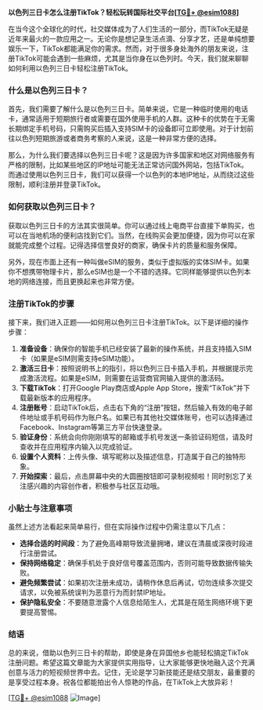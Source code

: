 **以色列三日卡怎么注册TikTok？轻松玩转国际社交平台[[TG💪+ @esim1088](https://t.me/s/esim1088)]**

在当今这个全球化的时代，社交媒体成为了人们生活的一部分，而TikTok无疑是近年来最火的一款应用之一。无论你是想记录生活点滴、分享才艺，还是单纯想要娱乐一下，TikTok都能满足你的需求。然而，对于很多身处海外的朋友来说，注册TikTok可能会遇到一些麻烦，尤其是当你身在以色列时。今天，我们就来聊聊如何利用以色列三日卡轻松注册TikTok。

### 什么是以色列三日卡？

首先，我们需要了解什么是以色列三日卡。简单来说，它是一种临时使用的电话卡，通常适用于短期旅行者或需要在国外使用手机的人群。这种卡的优势在于无需长期绑定手机号码，只需购买后插入支持SIM卡的设备即可立即使用。对于计划前往以色列短期旅游或者商务考察的人来说，这是一种非常方便的选择。

那么，为什么我们要选择以色列三日卡呢？这是因为许多国家和地区对网络服务有严格的限制，比如某些地区的IP地址可能无法正常访问国外网站，包括TikTok。而通过使用以色列三日卡，我们可以获得一个以色列的本地IP地址，从而绕过这些限制，顺利注册并登录TikTok。

### 如何获取以色列三日卡？

获取以色列三日卡的方法其实很简单。你可以通过线上电商平台直接下单购买，也可以在当地机场的便利店找到它们。当然，在线购买会更加便捷，因为你可以在家就能完成整个过程。记得选择信誉良好的商家，确保卡片的质量和服务保障。

另外，现在市面上还有一种叫做eSIM的服务，类似于虚拟版的实体SIM卡。如果你不想携带物理卡片，那么eSIM也是一个不错的选择。它同样能够提供以色列本地的网络连接，而且更换起来也非常方便。

### 注册TikTok的步骤

接下来，我们进入正题——如何用以色列三日卡注册TikTok。以下是详细的操作步骤：

1. **准备设备**：确保你的智能手机已经安装了最新的操作系统，并且支持插入SIM卡（如果是eSIM则需支持eSIM功能）。
2. **激活三日卡**：按照说明书上的指引，将以色列三日卡插入手机，并根据提示完成激活流程。如果是eSIM，则需要在运营商官网输入提供的激活码。
3. **下载TikTok**：打开Google Play商店或Apple App Store，搜索“TikTok”并下载最新版本的应用程序。
4. **注册账号**：启动TikTok后，点击右下角的“注册”按钮，然后输入有效的电子邮件地址或手机号码作为账户名。如果已有其他社交媒体账号，也可以选择通过Facebook、Instagram等第三方平台快速登录。
5. **验证身份**：系统会向你刚刚填写的邮箱或手机号发送一条验证码短信，请及时查收并在应用程序内输入以完成验证。
6. **设置个人资料**：上传头像、填写昵称以及描述信息，打造属于自己的独特形象。
7. **开始探索**：最后，点击屏幕中央的大圆圈按钮即可录制视频啦！同时别忘了关注感兴趣的内容创作者，积极参与社区互动哦。

### 小贴士与注意事项

虽然上述方法看起来简单易行，但在实际操作过程中仍需注意以下几点：

- **选择合适的时间段**：为了避免高峰期导致流量拥堵，建议在清晨或深夜时段进行注册尝试。
- **保持网络稳定**：确保手机处于良好信号覆盖范围内，否则可能导致数据传输失败。
- **避免频繁尝试**：如果初次注册未成功，请稍作休息后再试，切勿连续多次提交请求，以免被系统误判为恶意行为而封禁IP地址。
- **保护隐私安全**：不要随意泄露个人信息给陌生人，尤其是在陌生网络环境下更要提高警惕。

### 结语

总的来说，借助以色列三日卡的帮助，即使是身在异国他乡也能轻松搞定TikTok注册问题。希望这篇文章能为大家提供实用指导，让大家能够更快地融入这个充满创意与活力的短视频世界中去。记住，无论是学习新技能还是结交朋友，最重要的是享受过程本身。祝各位都能拍出令人惊艳的作品，在TikTok上大放异彩！

[[TG💪+ @esim1088](https://t.me/s/esim1088) ![Image](https://i.postimg.cc/4NQfJmqS/Snipaste-2025-05-13-00-14-12.png)]